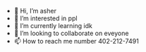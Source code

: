 - 👋 Hi, I’m asher 
- 👀 I’m interested in ppl
- 🌱 I’m currently learning idk
- 💞️ I’m looking to collaborate on eveyone
- 📫 How to reach me number
402-212-7491
<!---
Asherispan/Asherispan is a ✨ special ✨ repository because its `README.md` (this file) appears on your GitHub profile.
You can click the Preview link to take a look at your changes.
--->
